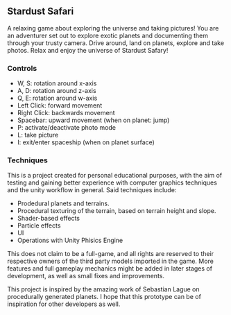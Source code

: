## Stardust Safari

A relaxing game about exploring the universe and taking pictures! 
You are an adventurer set out to explore exotic planets and documenting them through your trusty camera. Drive around, land on planets, explore and take photos. Relax and enjoy the universe of Stardust Safary!


### Controls
- W, S: rotation around x-axis
- A, D: rotation around z-axis
- Q, E: rotation around w-axis
- Left Click: forward movement
- Right Click: backwards movement
- Spacebar: upward movement (when on planet: jump)
- P: activate/deactivate photo mode
- L: take picture
- I: exit/enter spaceship (when on planet surface)

### Techniques 

This is a project created for personal educational purposes, with the aim of testing and gaining better experience with computer graphics techniques and the unity workflow in general. Said techniques include:

- Prodedural planets and terrains.
- Procedural texturing of the terrain, based on terrain height and slope.
- Shader-based effects
- Particle effects
- UI
- Operations with Unity Phisics Engine

This does not claim to be a full-game, and all rights are reserved to their respective owners of the third party models imported in the game. More features and full gameplay mechanics might be added in later stages of development, as well as small fixes and improvements.

This project is inspired by the amazing work of Sebastian Lague on procedurally generated planets. I hope that this prototype can be of inspiration for other developers as well.
